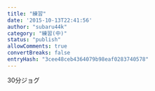 ```yaml
---
title: "練習"
date: '2015-10-13T22:41:56'
author: "subaru44k"
category: "練習(中)"
status: "publish"
allowComments: true
convertBreaks: false
entryHash: "3cee48ceb4364079b98eaf0283740578"
---
```

30分ジョグ
